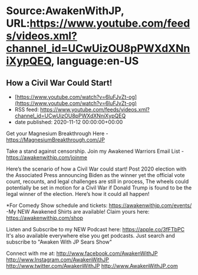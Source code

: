 # Source:AwakenWithJP, URL:https://www.youtube.com/feeds/videos.xml?channel_id=UCwUizOU8pPWXdXNniXypQEQ, language:en-US

## How a Civil War Could Start!
 - [https://www.youtube.com/watch?v=6luFJvZt-og](https://www.youtube.com/watch?v=6luFJvZt-og)
 - RSS feed: https://www.youtube.com/feeds/videos.xml?channel_id=UCwUizOU8pPWXdXNniXypQEQ
 - date published: 2020-11-12 00:00:00+00:00

Get your Magnesium Breakthrough Here - https://MagnesiumBreakthrough.com/JP

Take a stand against censorship. Join my Awakened Warriors Email List - https://awakenwithjp.com/joinme

Here’s the scenario of how a Civil War could start! Post 2020 election with the Associated Press announcing Biden as the winner yet the official vote count, recounts, and legal challenges are still in process, The wheels could potentially be set in motion for a Civil War if Donald Trump is found to be the legal winner of the election. Here’s how it could all happen!

*For Comedy Show schedule and tickets: https://awakenwithjp.com/events/
-My NEW Awakened Shirts are available! Claim yours here: https://awakenwithjp.com/shop

Listen and Subscribe to my NEW Podcast here: 
https://apple.co/3fFTbPC
It's also available everywhere else you get podcasts. Just search and subscribe to "Awaken With JP Sears Show"

Connect with me at: 
http://www.facebook.com/AwakenWithJP
http://www.Instagram.com/AwakenWithJP
http://www.twitter.com/AwakenWithJP
http://www.AwakenWithJP.com

